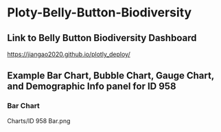 # Ploty-Belly-Button-Biodiversity

## Link to Belly Button Biodiversity Dashboard
  https://jiangao2020.github.io/plotly_deploy/

## Example Bar Chart, Bubble Chart, Gauge Chart, and Demographic Info panel for ID 958

### Bar Chart 
Charts/ID 958 Bar.png

